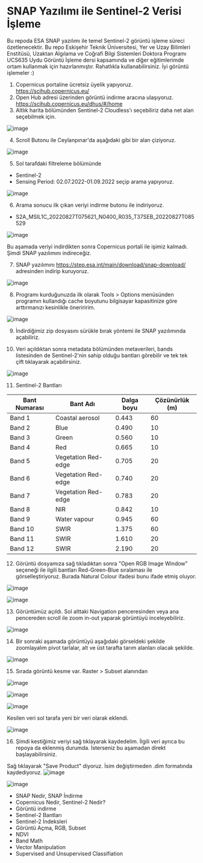 # SNAP Yazılımı ile Sentinel-2 Verisi İşleme
Bu repoda ESA SNAP yazılımı ile temel Sentinel-2 görüntü işleme süreci özetlenecektir. Bu repo Eskişehir Teknik Üniversitesi, Yer ve Uzay Bilimleri Enstitüsü, Uzaktan Algılama ve Coğrafi Bilgi Sistemleri Doktora Programı UCS635 Uydu Görüntü İşleme dersi kapsamında ve diğer eğitimlerimde ortam kullanmak için hazırlanmıştır. Rahatlıkla kullanabilirsiniz. İyi görüntü işlemeler :)

1. Copernicus portaline ücretsiz üyelik yapıyoruz. https://scihub.copernicus.eu/
2. Open Hub adresi üzerinden görüntü indirme aracına ulaşıyoruz. https://scihub.copernicus.eu/dhus/#/home
3. Altlık harita bölümünden Sentinel-2 Cloudless'ı seçebiliriz daha net alan seçebilmek için.

![image](https://user-images.githubusercontent.com/3392893/222094237-b111355b-ecfd-4d0c-8657-9da5a518f62e.png)

4. Scroll Butonu ile Ceylanpınar'da aşağıdaki gibi bir alan çiziyoruz.

![image](https://user-images.githubusercontent.com/3392893/222094591-685369ea-a021-4f06-9acd-b675958311e3.png)

5. Sol tarafdaki filtreleme bölümünde 
* Sentinel-2
* Sensing Period: 02.07.2022-01.09.2022 seçip arama yapıyoruz.

![image](https://user-images.githubusercontent.com/3392893/222095320-2dedd08c-b96b-4e8b-8b59-b103d6ca4c88.png)

6. Arama sonucu ilk çıkan veriyi indirme butonu ile indiriyoruz. 
* S2A_MSIL1C_20220827T075621_N0400_R035_T37SEB_20220827T085529

![image](https://user-images.githubusercontent.com/3392893/222095534-88b795bf-73f8-46f6-83ae-3f4a50395f5f.png)
 
Bu aşamada veriyi indirdikten sonra Copernicus portali ile işimiz kalmadı. Şimdi SNAP yazılımını indireceğiz.

7. SNAP yazılımını https://step.esa.int/main/download/snap-download/ adresinden indirip kuruyoruz.

![image](https://user-images.githubusercontent.com/3392893/222097296-f1b7a7e4-8bb4-409a-b63e-87c4346b7190.png)

8. Programı kurduğunuzda ilk olarak Tools > Options menüsünden programın kullandığı cache boyutunu bilgisayar kapasitinize göre arttırmanızı kesinlikle öneriririm. 

![image](https://user-images.githubusercontent.com/3392893/222098279-bf4277ff-15e2-4858-a8d2-60d2a821c6fe.png)

9. İndirdiğimiz zip dosyasını sürükle bırak yöntemi ile SNAP yazılımında açabiliriz.

10. Veri açıldıktan sonra metadata bölümünden metaverileri, bands listesinden de Sentinel-2'nin sahip olduğu bantları görebilir ve tek tek çift tıklayarak açabilirsiniz.

![image](https://user-images.githubusercontent.com/3392893/222108022-30650492-dd2a-4a56-9e15-0d439ac9c992.png)

11. Sentinel-2 Bantları

| Bant   Numarası | Bant Adı            | Dalga boyu | Çözünürlük (m) |
|-----------------|---------------------|------------|------------|
| ﻿Band 1          | Coastal aerosol     | 0.443      | 60         |
| Band 2          | Blue                | 0.490      | 10         |
| Band 3          | Green               | 0.560      | 10         |
| Band 4          | Red                 | 0.665      | 10         |
| Band 5          | Vegetation Red-edge | 0.705      | 20         |
| Band 6          | Vegetation Red-edge | 0.740      | 20         |
| Band 7          | Vegetation Red-edge | 0.783      | 20         |
| Band 8          | NIR                 | 0.842      | 10         |
| Band 9          | Water vapour        | 0.945      | 60         |
| Band 10         | SWIR                | 1.375      | 60         |
| Band 11         | SWIR                | 1.610      | 20         |
| Band 12         | SWIR                | 2.190      | 20         |

12. Görüntü dosyamıza sağ tıkladıktan sonra "Open RGB Image Window" seçeneği ile ilgili bantları Red-Green-Blue sıralaması ile görselleştiriyoruz. Burada Natural Colour ifadesi bunu ifade etmiş oluyor. 

![image](https://user-images.githubusercontent.com/3392893/222120435-21bd6c98-7257-4916-a583-47d7f46ee088.png)

![image](https://user-images.githubusercontent.com/3392893/222120585-2e9bc8b6-14a8-4351-94fa-626fa92d267b.png)

13. Görüntümüz açıldı. Sol alttaki Navigation penceresinden veya ana pencereden scroll ile zoom in-out yaparak görüntüyü inceleyebiliriz.

![image](https://user-images.githubusercontent.com/3392893/222120908-0dff7340-712b-4d32-a4df-48255affe881.png)

14. Bir sonraki aşamada görüntüyü aşağıdaki görseldeki şekilde zoomlayalım pivot tarlalar, alt ve üst tarafta tarım alanları olacak şekilde.

![image](https://user-images.githubusercontent.com/3392893/222121248-3381a4ad-f66b-4a60-ad12-49520d933d23.png)

15. Sırada görüntü kesme var. Raster > Subset alanından 

![image](https://user-images.githubusercontent.com/3392893/222122520-60da47a3-b07c-4e5a-8cc5-00963c140f8c.png)

![image](https://user-images.githubusercontent.com/3392893/222122667-13017d4a-4a15-4a20-abaf-da3421ab72b7.png)

![image](https://user-images.githubusercontent.com/3392893/222122732-f6a3d273-4177-4a67-8839-50a1184c9a56.png)

Kesilen veri sol tarafa yeni bir veri olarak eklendi.

![image](https://user-images.githubusercontent.com/3392893/222124300-02ce00f2-2a5e-4544-840d-77f2adbba0da.png)

16. Şimdi kestiğimiz veriyi sağ tıklayarak kaydedelim. İlgili veri ayrıca bu repoya da eklenmiş durumda. İsterseniz bu aşamadan direkt başlayabilirsiniz. 

Sağ tıklayarak "Save Product" diyoruz. İsim değiştirmeden .dim formatında kaydediyoruz. 
![image](https://user-images.githubusercontent.com/3392893/222124541-62f9d007-cb5f-4232-83f0-2ce5000a5c4e.png)

![image](https://user-images.githubusercontent.com/3392893/222124675-5ba31cc4-bb76-4d05-8666-a94a56edc664.png)



* SNAP Nedir, SNAP İndirme
* Copernicus Nedir, Sentinel-2 Nedir?
* Görüntü indirme
* Sentinel-2 Bantları
* Sentinel-2 İndeksleri
* Görüntü Açma, RGB, Subset
* NDVI
* Band Math
* Vector Manipulation
* Supervised and Unsupervised Classifiation
